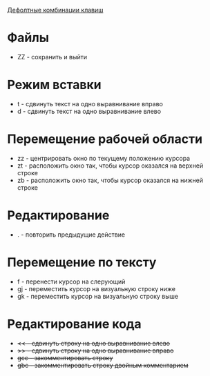 [Дефолтные комбинации клавиш](http://neovim.io/doc/user/quickref.html)

# Файлы
- ZZ - сохранить и выйти

# Режим вставки
- <CR>t - сдвинуть текст на одно выравнивание вправо
- <CR>d - сдвинуть текст на одно выравнивание влево

# Перемещение рабочей области
- zz - центрировать окно по текущему положению курсора
- zt - расположить окно так, чтобы курсор оказался на верхней строке
- zb - расположить окно так, чтобы курсор оказался на нижней строке

# Редактирование
- . - повторить предыдущие действие

# Перемещение по тексту
- f<char> - перенести курсор на слерующий <char>
- gj - переместить курсор на визуальную строку ниже
- gk - переместить курсор на визуальную строку выше

# Редактирование кода
- <S><< - сдвинуть строку на одно выравнивание влево
- <S>>> - сдвинуть строку на одно выравнивание вправо
- gcc - закомментировать строку
- gbc - закомментировать строку двойным комментарием
